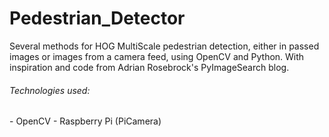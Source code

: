 # Pedestrian_Detector

Several methods for HOG MultiScale pedestrian detection, either in passed images or images from a camera feed, using OpenCV and Python. With inspiration and code from Adrian Rosebrock's PyImageSearch blog.

<h6>Technologies used:</h6>
- OpenCV 
- Raspberry Pi (PiCamera)

